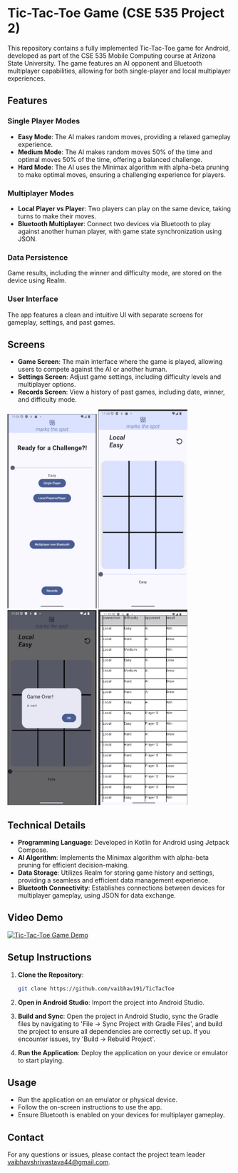 # Tic-Tac-Toe Game (CSE 535 Project 2)

This repository contains a fully implemented Tic-Tac-Toe game for Android, developed as part of the CSE 535 Mobile Computing course at Arizona State University. The game features an AI opponent and Bluetooth multiplayer capabilities, allowing for both single-player and local multiplayer experiences.

## Features

### Single Player Modes
- **Easy Mode**: The AI makes random moves, providing a relaxed gameplay experience.
- **Medium Mode**: The AI makes random moves 50% of the time and optimal moves 50% of the time, offering a balanced challenge.
- **Hard Mode**: The AI uses the Minimax algorithm with alpha-beta pruning to make optimal moves, ensuring a challenging experience for players.

### Multiplayer Modes
- **Local Player vs Player**: Two players can play on the same device, taking turns to make their moves.
- **Bluetooth Multiplayer**: Connect two devices via Bluetooth to play against another human player, with game state synchronization using JSON.

### Data Persistence
Game results, including the winner and difficulty mode, are stored on the device using Realm.

### User Interface
The app features a clean and intuitive UI with separate screens for gameplay, settings, and past games.

## Screens

- **Game Screen**: The main interface where the game is played, allowing users to compete against the AI or another human.
- **Settings Screen**: Adjust game settings, including difficulty levels and multiplayer options.
- **Records Screen**: View a history of past games, including date, winner, and difficulty mode.

<p float="left">
  <img src="assets/tictactoe-home.png" width="200" />
  <img src="assets/tictactoe-gameScreen.png" width="200" />
  <img src="assets/tictactoe-gameEndScreen.png" width="200" />
  <img src="assets/tictactoe-recordsScreen.png" width="200" />
</p>

## Technical Details

- **Programming Language**: Developed in Kotlin for Android using Jetpack Compose.
- **AI Algorithm**: Implements the Minimax algorithm with alpha-beta pruning for efficient decision-making.
- **Data Storage**: Utilizes Realm for storing game history and settings, providing a seamless and efficient data management experience.
- **Bluetooth Connectivity**: Establishes connections between devices for multiplayer gameplay, using JSON for data exchange.

## Video Demo

[![Tic-Tac-Toe Game Demo](https://img.youtube.com/vi/c9tyV2-YV-M/0.jpg)](https://www.youtube.com/watch?v=c9tyV2-YV-M)

## Setup Instructions

1. **Clone the Repository**:
    ```sh
    git clone https://github.com/vaibhav191/TicTacToe
    ```

2. **Open in Android Studio**: Import the project into Android Studio.

3. **Build and Sync**: Open the project in Android Studio, sync the Gradle files by navigating to 'File -> Sync Project with Gradle Files', and build the project to ensure all dependencies are correctly set up. If you encounter issues, try 'Build -> Rebuild Project'.

4. **Run the Application**: Deploy the application on your device or emulator to start playing.

## Usage

- Run the application on an emulator or physical device.
- Follow the on-screen instructions to use the app.
- Ensure Bluetooth is enabled on your devices for multiplayer gameplay.

## Contact

For any questions or issues, please contact the project team leader [vaibhavshrivastava44@gmail.com](mailto:vaibhavshrivastava44@gmail.com).
